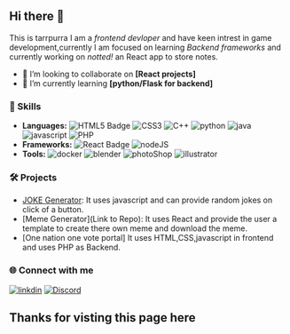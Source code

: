 ## Hi there 👋
This is tarrpurra I am a  *frontend devloper* and have keen intrest in game development,currently I am focused on learning *Backend frameworks* and currently working on *notted!* an React app to store notes.  

- 👯 I’m looking to collaborate on **[React projects]**
- 🌱 I’m currently learning **[python/Flask for backend]**

### 🚀 Skills
- **Languages:** ![HTML5 Badge](https://ziadoua.github.io/m3-Markdown-Badges/badges/HTML/html2.svg) ![CSS3](https://ziadoua.github.io/m3-Markdown-Badges/badges/CSS/css1.svg) ![C++](https://ziadoua.github.io/m3-Markdown-Badges/badges/C++/c++1.svg) ![python](https://ziadoua.github.io/m3-Markdown-Badges/badges/Python/python3.svg) ![java](https://ziadoua.github.io/m3-Markdown-Badges/badges/Java/java1.svg) ![javascript](https://ziadoua.github.io/m3-Markdown-Badges/badges/Javascript/javascript3.svg) ![PHP](https://ziadoua.github.io/m3-Markdown-Badges/badges/PHP/php1.svg)
- **Frameworks:** ![React Badge](https://ziadoua.github.io/m3-Markdown-Badges/badges/React/react2.svg) ![nodeJS](https://ziadoua.github.io/m3-Markdown-Badges/badges/NodeJS/nodejs1.svg)
- **Tools:** ![docker](https://ziadoua.github.io/m3-Markdown-Badges/badges/Docker/docker1.svg) ![blender](https://ziadoua.github.io/m3-Markdown-Badges/badges/Blender/blender2.svg) ![photoShop](https://ziadoua.github.io/m3-Markdown-Badges/badges/Photoshop/photoshop2.svg) ![illustrator](https://ziadoua.github.io/m3-Markdown-Badges/badges/Illustrator/illustrator2.svg)

### 🛠️ Projects
- [JOKE Generator](https://tarrpurra.github.io/Jo_KE/): It uses javascript and can provide random jokes on click of a button.
- [Meme Generator](Link to Repo): It uses React and provide the user a template to create there own meme and download the meme.
- [One nation one vote portal] It uses HTML,CSS,javascript in frontend and uses PHP as Backend.

### 🌐 Connect with me
[![linkdin](https://ziadoua.github.io/m3-Markdown-Badges/badges/LinkedIn/linkedin1.svg)](https://www.linkedin.com/in/harsh-mandge-ba378521b/)
[![Discord](https://ziadoua.github.io/m3-Markdown-Badges/badges/Discord/discord1.svg)](discordapp.com/users/584274241072136203)




## **Thanks for visting this page here**
